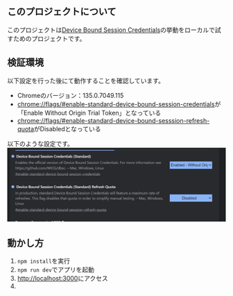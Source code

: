 ## このプロジェクトについて
このプロジェクトは[Device Bound Session Credentials](https://w3c.github.io/webappsec-dbsc/)の挙動をローカルで試すためのプロジェクトです。

## 検証環境
以下設定を行った後にて動作することを確認しています。
- Chromeのバージョン：135.0.7049.115
- [chrome://flags/#enable-standard-device-bound-session-credentials](chrome://flags/#enable-standard-device-bound-session-credentials)が「Enable Without Origin Trial Token」となっている
- [chrome://flags/#enable-standard-device-bound-sesssion-refresh-quota](chrome://flags/#enable-standard-device-bound-sesssion-refresh-quota)がDisabledとなっている

以下のような設定です。
![設定のキャプチャ](./public/2025-04-28_11h06_30.png)

## 動かし方
1. `npm install`を実行
2. `npm run dev`でアプリを起動
3. [http://localhost:3000](http://localhost:3000)にアクセス
4. 
